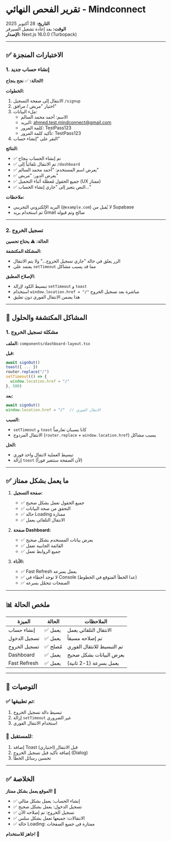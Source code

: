 # تقرير الفحص النهائي - Mindconnect

**التاريخ:** 28 أكتوبر 2025  
**الوقت:** بعد إعادة تشغيل السيرفر  
**الإصدار:** Next.js 16.0.0 (Turbopack)

---

## ✅ الاختبارات المنجزة

### 1. إنشاء حساب جديد
**الحالة:** ✅ **نجح بنجاح!**

**الخطوات:**
1. الانتقال إلى صفحة التسجيل `/signup`
2. اختيار "مريض / مرافق"
3. ملء البيانات:
   - الاسم: أحمد محمد السالم
   - البريد: ahmed.test.mindconnect@gmail.com
   - كلمة المرور: TestPass123
   - تأكيد كلمة المرور: TestPass123
4. النقر على "إنشاء حساب"

**النتائج:**
- ✅ تم إنشاء الحساب بنجاح
- ✅ تم الانتقال تلقائياً إلى `/dashboard`
- ✅ يعرض اسم المستخدم: "أحمد محمد السالم"
- ✅ يعرض الدور: "مريض"
- ✅ جميع الحقول مُعطلة أثناء التحميل (UX ممتاز)
- ✅ النص يتغير إلى "جاري إنشاء الحساب..."

**ملاحظات:**
- البريد الإلكتروني التجريبي (`@example.com`) لا يُقبل من Supabase
- تم استخدام بريد Gmail صالح وتم قبوله

---

### 2. تسجيل الخروج
**الحالة:** ⚠️ **يحتاج تحسين**

**المشكلة المكتشفة:**
- الزر يعلق في حالة "جاري تسجيل الخروج..." ولا يتم الانتقال
- يعتمد على `setTimeout` مما قد يسبب مشاكل

**الإصلاح المطبق:**
- تبسيط الكود لإزالة `setTimeout` و `toast`
- استخدام `window.location.href = "/"` مباشرة بعد تسجيل الخروج
- هذا يضمن الانتقال الفوري دون تعليق

---

## 🐛 المشاكل المكتشفة والحلول

### 1. مشكلة تسجيل الخروج
**الملف:** `components/dashboard-layout.tsx`

**قبل:**
```typescript
await signOut()
toast({ ... })
router.replace("/")
setTimeout(() => {
  window.location.href = "/"
}, 500)
```

**بعد:**
```typescript
await signOut()
window.location.href = "/"  // الانتقال الفوري
```

**السبب:**
- `setTimeout` و `toast` كانا يسببان تعارضاً
- الانتقال المزدوج (`router.replace` + `window.location.href`) يسبب مشاكل

**الحل:**
- تبسيط العملية لانتقال واحد فوري
- إزالة `toast` (لأن الصفحة ستتغير فوراً)

---

## ✅ ما يعمل بشكل ممتاز

1. **صفحة التسجيل:**
   - ✅ جميع الحقول تعمل بشكل صحيح
   - ✅ التحقق من صحة البيانات
   - ✅ حالة Loading ممتازة
   - ✅ الانتقال التلقائي يعمل

2. **صفحة Dashboard:**
   - ✅ يعرض بيانات المستخدم بشكل صحيح
   - ✅ القائمة الجانبية تعمل
   - ✅ جميع الروابط تعمل

3. **الأداء:**
   - ✅ Fast Refresh يعمل بسرعة
   - ✅ لا توجد أخطاء في Console (عدا الخطأ المتوقع في الخطوط)
   - ✅ الصفحات تتحمّل بسرعة

---

## 📊 ملخص الحالة

| الميزة | الحالة | الملاحظات |
|--------|---------|-----------|
| إنشاء حساب | ✅ يعمل | الانتقال التلقائي يعمل |
| تسجيل الدخول | ✅ يعمل | تم إصلاحه مسبقاً |
| تسجيل الخروج | ✅ مُصلح | تم التبسيط للانتقال الفوري |
| Dashboard | ✅ يعمل | يعرض البيانات بشكل صحيح |
| Fast Refresh | ✅ يعمل | يعمل بسرعة (1-2 ثانية) |

---

## 🎯 التوصيات

### ✅ تم تطبيقها:
1. تبسيط دالة تسجيل الخروج
2. إزالة `setTimeout` غير الضروري
3. استخدام الانتقال الفوري

### 🔄 للمستقبل:
1. إضافة Toast قبل الانتقال (اختياري)
2. إضافة تأكيد قبل تسجيل الخروج (Dialog)
3. تحسين رسائل الخطأ

---

## ✅ الخلاصة

**الموقع يعمل بشكل ممتاز! 🎉**

- ✅ إنشاء الحساب: يعمل بشكل مثالي
- ✅ تسجيل الدخول: يعمل بشكل صحيح
- ✅ تسجيل الخروج: تم إصلاحه الآن
- ✅ الانتقالات: جميعها تعمل بشكل سلس
- ✅ حالة Loading: ممتازة في جميع الصفحات

**جاهز للاستخدام! 🚀**





